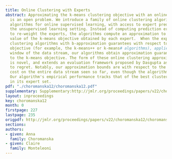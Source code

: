 ```yaml
---
title: Online Clustering with Experts
abstract: Approximating the k-means clustering objective with an online learning algorithm
  is an open problem. We introduce a family of online clustering algorithms by extending
  algorithms for online supervised learning, with access to expert predictors, to
  the unsupervised learning setting. Instead of computing prediction errors in order
  to re-weight the experts, the algorithms compute an approximation to the current
  value of the k-means objective obtained by each expert.  When the experts are batch
  clustering algorithms with b-approximation guarantees with respect to the k-means
  objective (for example, the k-means++ or k-means# algorithms), applied to a sliding
  window of the data stream, our algorithms obtain approximation guarantees with respect
  to the k-means objective. The form of these online clustering approximation guarantees
  is novel, and extends an evaluation framework proposed by Dasgupta as an analog
  to regret. Notably, our approximation bounds are with respect to the optimal k-means
  cost on the entire data stream seen so far, even though the algorithm is online.
  Our algorithm's empirical performance tracks that of the best clustering algorithm
  in its expert set.
pdf: "./choromanska12/choromanska12.pdf"
supplementary: Supplementary:http://jmlr.org/proceedings/papers/v22/choromanska12/choromanska12Supple.pdf
layout: inproceedings
key: choromanska12
month: 0
firstpage: 227
lastpage: 235
origpdf: http://jmlr.org/proceedings/papers/v22/choromanska12/choromanska12.pdf
sections: 
authors:
- given: Anna
  family: Choromanska
- given: Claire
  family: Monteleoni
---
```

